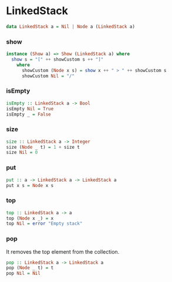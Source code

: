 # LinkedStack

```haskell
data LinkedStack a = Nil | Node a (LinkedStack a)
```

### show
```haskell
instance (Show a) => Show (LinkedStack a) where
  show s = "[" ++ showCustom s ++ "]"
    where
      showCustom (Node x s) = show x ++ " > " ++ showCustom s
      showCustom Nil = "/"
```

### isEmpty
```haskell
isEmpty :: LinkedStack a -> Bool
isEmpty Nil = True
isEmpty _ = False
```

### size
```haskell
size :: LinkedStack a -> Integer
size (Node _ t) = 1 + size t
size Nil = 0
```

### put
```haskell
put :: a -> LinkedStack a -> LinkedStack a
put x s = Node x s
```

### top
```haskell
top :: LinkedStack a -> a
top (Node x _) = x
top Nil = error "Empty stack"
```

### pop
It removes the top element from the collection.
```haskell
pop :: LinkedStack a -> LinkedStack a
pop (Node _ t) = t
pop Nil = Nil
```
